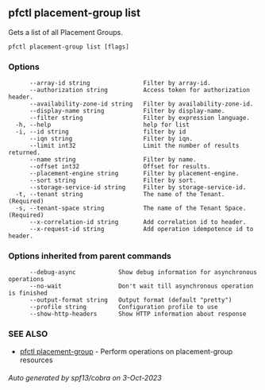 ## pfctl placement-group list

Gets a list of all Placement Groups.

```
pfctl placement-group list [flags]
```

### Options

```
      --array-id string               Filter by array-id.
      --authorization string          Access token for authorization header.
      --availability-zone-id string   Filter by availability-zone-id.
      --display-name string           Filter by display-name.
      --filter string                 Filter by expression language.
  -h, --help                          help for list
  -i, --id string                     filter by id
      --iqn string                    Filter by iqn.
      --limit int32                   Limit the number of results returned.
      --name string                   Filter by name.
      --offset int32                  Offset for results.
      --placement-engine string       Filter by placement-engine.
      --sort string                   Filter by sort.
      --storage-service-id string     Filter by storage-service-id.
  -t, --tenant string                 The name of the Tenant. (Required)
  -s, --tenant-space string           The name of the Tenant Space. (Required)
      --x-correlation-id string       Add correlation id to header.
      --x-request-id string           Add operation idempotence id to header.
```

### Options inherited from parent commands

```
      --debug-async            Show debug information for asynchronous operations
      --no-wait                Don't wait till asynchronous operation is finished
      --output-format string   Output format (default "pretty")
      --profile string         Configuration profile to use
      --show-http-headers      Show HTTP information about response
```

### SEE ALSO

* [pfctl placement-group](pfctl_placement-group.md)	 - Perform operations on placement-group resources

###### Auto generated by spf13/cobra on 3-Oct-2023
